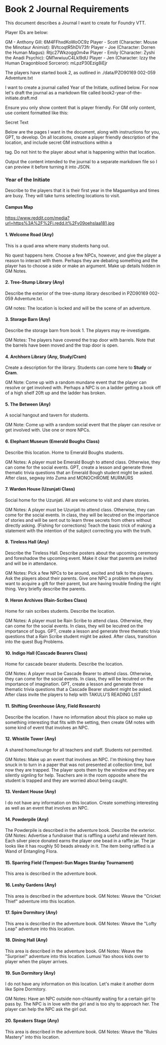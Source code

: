 # Book 2 Journal Requirements

This document describes a Journal I want to create for Foundry VTT.

Player IDs are below:

GM - Anthony Gill: 6M4FFhxdKoWoOC9z
Player - Scott (Character: Mouse the Minotaur Animist): BVtcoqtR5hDV73fr
Player - Joe (Character: Dorren the Human Magus): Rtjc27Wkzogg0m4w
Player - Emily (Character: Zyshi the Anadi Psychic): QM1wwiuuC4Lkl9dU
Player - Jen (Character: Izzy the Human Dragonblood Sorceror): mLpzP30Ezig8iEjr

The players have started book 2, as outlined in ./data/PZO90169 002-059 Adventure.txt

I want to create a journal called Year of the Initiate, outlined below.  For now let's draft the journal as a markdown file called book2-year-of-the-initiate.draft.md

Ensure you only show content that is player friendly.  For GM only content, use content formatted like this:

<div data-visibility="gm">
    <p>Secret Text</p>
</div>

Below are the pages I want in the document, along with instructions for you, GPT, to develop.  On all locations, create a player friendly description of the location, and include secret GM instructions within a <div data-visibility="gm"> tag.  Do not hint to the player about what is happening within that location.

Output the content intended to the journal to a separate markdown file so I can preview it before turning it into JSON.

### Year of the Initiate

Describe to the players that it is their first year in the Magaambya and times are busy.  They will take turns selecting locations to visit.

#### Campus Map

https://www.reddit.com/media?url=https%3A%2F%2Fi.redd.it%2Fv09oehslaa181.jpg

#### 1. Welcome Road (Any)

This is a quad area where many students hang out.  

 No quest happens here.  Choose a few NPCs, however, and give the player a reason to interact with them.  Perhaps they are debating something and the player has to choose a side or make an argument.  Make up details hidden in GM Notes.

#### 2. Tree-Stump Library (Any)

Describe the exterior of the tree-stump library described in PZO90169 002-059 Adventure.txt.  

GM notes: The location is locked and will be the scene of an adventure.

#### 3. Storage Barn (Any)

Describe the storage barn from book 1.  The players may re-investigate.  

GM Notes: The players have covered the trap door with barrels.  Note that the barrels have been moved and the trap door is open.

#### 4. Archhorn Library (Any, Study/Cram)

Create a description for the library.  Students can come here to **Study** or **Cram**.

GM Note: Come up with a random mundane event that the player can resolve or get involved with.  Perhaps a NPC is on a ladder getting a book off of a high shelf 20ft up and the ladder has broken.

#### 5. The Between (Any)

A social hangout and tavern for students.

GM Note: Come up with a random social event that the player can resolve or get involved with.  Use one or more NPCs.

#### 6. Elephant Museum (Emerald Boughs Class)

Describe this location.  Home to Emerald Boughs students.

GM Notes: A player must be Emerald Bough to attend class.  Otherwise, they can come for the social events.  GPT, create a lesson and generate three thematic trivia questions that an Emerald Bough student might be asked.  After class, segway into Zuma and MONOCHROME MURMURS

#### 7. Warden House (Uzunjati Class)

Social home for the Uzunjati.  All are welcome to visit and share stories.

GM Notes: A player must be Uzunjati to attend class.  Otherwise, they can come for the social events.  In class, they will be lecutred on the importance of stories and will be sent out to learn three secrets from others without directly asking.  (Fishing for corrections)  Teach the basic trick of making a statement with the intention of the subject correcting you with the truth.

#### 8. Tireless Hall (Any)

Describe the Tireless Hall.  Describe posters about the upcoming ceremony and foreshadow the upcoming event.  Make it clear that parents are invited and will be in attendance.

GM Notes: Pick a few NPCs to be around, excited and talk to the players.    Ask the players about their parents.  Give one NPC a problem where they want to acquire a gift for their parent, but are having trouble finding the right thing.  Very briefly describe the parents.

#### 9. Heron Archives (Rain-Scribes Class)

Home for rain scribes students.  Describe the location.

GM Notes: A player must be Rain Scribe to attend class.  Otherwise, they can come for the social events.  In class, they will be lecutred on the importance of bugs.  GPT, create a lesson and generate three thematic trivia questions that a Rain Scribe student might be asked.  After class, transition into the quest Bug Problems.

#### 10. Indigo Hall (Cascade Bearers Class)

Home for cascade bearer students.  Describe the location.

GM Notes: A player must be Cascade Bearer to attend class.  Otherwise, they can come for the social events.  In class, they will be lecutred on the importance of imagination.  GPT, create a lesson and generate three thematic trivia questions that a Cascade Bearer student might be asked.  After class invite the players to help with TAKULU’S READING LIST

#### 11. Shifting Greenhouse (Any, Field Research)

Describe the location.  I have no information about this place so make up something interesting that fits with the setting, then create GM notes with some kind of event that involves an NPC.

#### 12. Whistile Tower (Any)

A shared home/lounge for all teachers and staff.  Students not permitted.

GM Notes: Make up an event that involves an NPC.  I'm thinking they have snuck in to turn in a paper that was not presented at collection time, but now they are trapped.  The player spots them by the window and they are silently signling for help.  Teachers are in the room opposite where the student is trapped and they are worried about being caught.

#### 13. Verdant House (Any)

I do not have any information on this location.  Create something interesting as well as an event that involves an NPC.

#### 14. Powderpile (Any)

The Powderpile is described in the adventure book.  Describe the exterior.  GM Notes: Advertise a fundraiser that is raffling a useful and relevant item.  Each silver piece donated earns the player one bead in a raffle jar.  The jar looks like it has roughly 50 beads already in it.  The item being raffled is a Wand of Entangling Flora. 

#### 15. Sparring Field (Tempest-Sun Mages Starday Tournament)

This area is described in the adventure book.

#### 16. Leshy Gardens (Any)

This area is described in the adventure book.  GM Notes: Weave the "Cricket Thief" adventure into this location.

#### 17. Spire Dormitory (Any)

This area is described in the adventure book.  GM Notes: Weave the "Lofty Leap" adventure into this location.

#### 18. Dining Hall (Any)

This area is described in the adventure book.  GM Notes: Weave the "Surprise!" adventure into this location. Lumusi Yao shoos kids over to player when the player arrives.

#### 19. Sun Dormitory (Any)

I do not have any information on this location.  Let's make it another dorm like Spire Dormitory.  

GM Notes: Have an NPC outside non-chlauntly waiting for a certain girl to pass by.  The NPC is in love with the girl and is too shy to approach her.  The player can help the NPC ask the girl out.

#### 20. Speakers Stage (Any)

This area is described in the adventure book.  GM Notes: Weave the "Rules Mastery" into this location.
